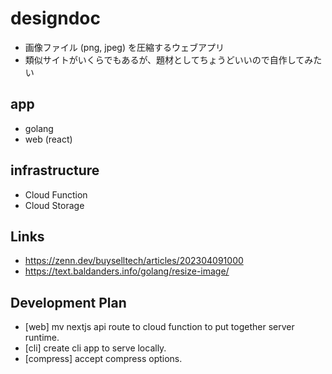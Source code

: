 # designdoc
- 画像ファイル (png, jpeg) を圧縮するウェブアプリ
- 類似サイトがいくらでもあるが、題材としてちょうどいいので自作してみたい

## app
- golang
- web (react)

## infrastructure
- Cloud Function
- Cloud Storage

## Links
- https://zenn.dev/buyselltech/articles/202304091000
- https://text.baldanders.info/golang/resize-image/

## Development Plan
- [web] mv nextjs api route to cloud function to put together server runtime.
- [cli] create cli app to serve locally.
- [compress] accept compress options.

